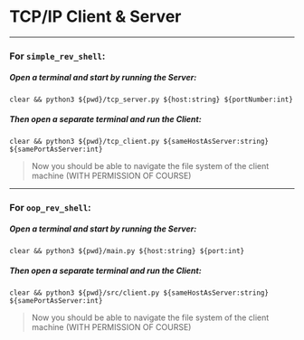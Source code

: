 # TCP/IP Client & Server

------------------------

### For `simple_rev_shell`:
##### Open a terminal and start by running the Server:
`clear && python3 ${pwd}/tcp_server.py ${host:string} ${portNumber:int}`

##### Then open a separate terminal and run the Client:
`clear && python3 ${pwd}/tcp_client.py ${sameHostAsServer:string} ${samePortAsServer:int}`

> Now you should be able to navigate the file system of the client machine (WITH PERMISSION OF COURSE)

------------------------

### For `oop_rev_shell`:
##### Open a terminal and start by running the Server:
`clear && python3 ${pwd}/main.py ${host:string} ${port:int}`

##### Then open a separate terminal and run the Client:
`clear && python3 ${pwd}/src/client.py ${sameHostAsServer:string} ${samePortAsServer:int}`

> Now you should be able to navigate the file system of the client machine (WITH PERMISSION OF COURSE)
